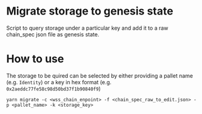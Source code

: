 # Migrate storage to genesis state
Script to query storage under a particular key and add it to a raw chain_spec json file as genesis state.

# How to use
The storage to be quired can be selected by either providing a pallet name (e.g. `Identity`) or a key in hex format (e.g. 
`0x2aeddc77fe58c98d50bd37f1b90840f9`)
```
yarn migrate -c <wss_chain_enpoint> -f <chain_spec_raw_to_edit.json> -p <pallet_name> -k <storage_key>
```
